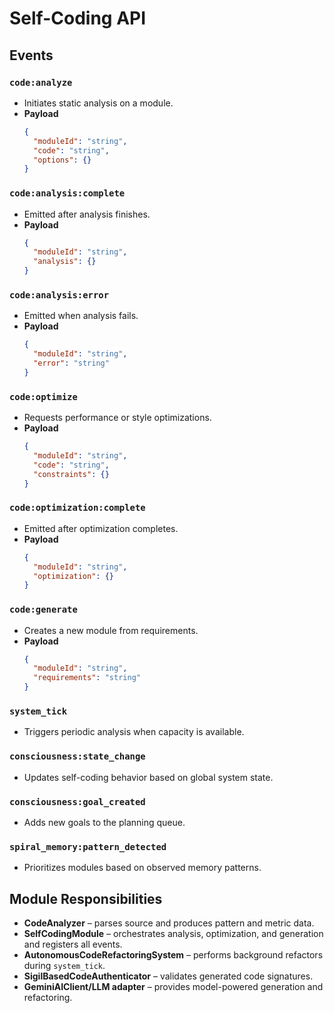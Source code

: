 # Self-Coding API

## Events

### `code:analyze`
- Initiates static analysis on a module.
- **Payload**
  ```json
  {
    "moduleId": "string",
    "code": "string",
    "options": {}
  }
  ```

### `code:analysis:complete`
- Emitted after analysis finishes.
- **Payload**
  ```json
  {
    "moduleId": "string",
    "analysis": {}
  }
  ```

### `code:analysis:error`
- Emitted when analysis fails.
- **Payload**
  ```json
  {
    "moduleId": "string",
    "error": "string"
  }
  ```

### `code:optimize`
- Requests performance or style optimizations.
- **Payload**
  ```json
  {
    "moduleId": "string",
    "code": "string",
    "constraints": {}
  }
  ```

### `code:optimization:complete`
- Emitted after optimization completes.
- **Payload**
  ```json
  {
    "moduleId": "string",
    "optimization": {}
  }
  ```

### `code:generate`
- Creates a new module from requirements.
- **Payload**
  ```json
  {
    "moduleId": "string",
    "requirements": "string"
  }
  ```

### `system_tick`
- Triggers periodic analysis when capacity is available.

### `consciousness:state_change`
- Updates self-coding behavior based on global system state.

### `consciousness:goal_created`
- Adds new goals to the planning queue.

### `spiral_memory:pattern_detected`
- Prioritizes modules based on observed memory patterns.

## Module Responsibilities

- **CodeAnalyzer** – parses source and produces pattern and metric data.
- **SelfCodingModule** – orchestrates analysis, optimization, and generation and registers all events.
- **AutonomousCodeRefactoringSystem** – performs background refactors during `system_tick`.
- **SigilBasedCodeAuthenticator** – validates generated code signatures.
- **GeminiAIClient/LLM adapter** – provides model-powered generation and refactoring.

